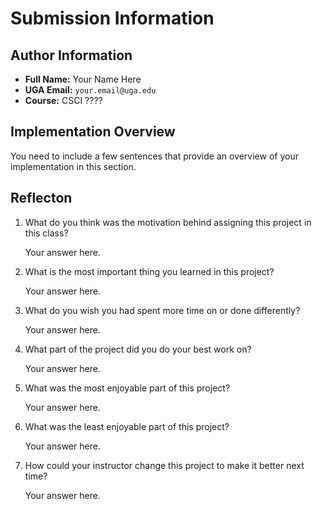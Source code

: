 # Submission Information

## Author Information

* __Full Name:__ Your Name Here
* __UGA Email:__ `your.email@uga.edu`
* __Course:__ CSCI ????

## Implementation Overview

You need to include a few sentences that provide an overview of your implementation in this section.

## Reflecton

1. What do you think was the motivation behind assigning this project in this class?

   Your answer here.

1. What is the most important thing you learned in this project?

   Your answer here.

1. What do you wish you had spent more time on or done differently?

   Your answer here.

1. What part of the project did you do your best work on?

   Your answer here.

1. What was the most enjoyable part of this project?

   Your answer here.

1. What was the least enjoyable part of this project?

   Your answer here.

1. How could your instructor change this project to make it better next time?

   Your answer here.
